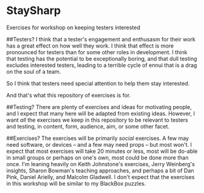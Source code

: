 # StaySharp
Exercises for workshop on keeping testers interested

##Testers?
I think that a tester's engagement and enthusasm for their work has a great effect on how well they work. I think that effect is more pronounced for testers than for some other roles in development. I think that testing has the potential to be exceptionally boring, and that dull testing excludes interested testers, leading to a terrible cycle of ennui that is a drag on the soul of a team.

So I think that testers need special attention to help them stay interested.

And that's what this repository of exercises is for.

##Testing?
There are plenty of exercises and ideas for motivating people, and I expect that many here will be adapted from existing ideas. However, I want _all_ the exercises we keep in this repository to be relevant to testers and testing, in content, form, audience, aim, or some other facet.

##Exercises?
The exercises will be primarily *social* exercises. A few may need software, or devices – and a few may need props – but most won't. I expect that most exercises will take 20 minutes or less, most will be do-able in small groups or perhaps on one's own, most could be done more than once. I'm leaning heavily on Keith Johnstone's exercises, Jerry Weinberg's insights, Sharon Bowman's teaching approaches, and perhaps a bit of Dan Pink, Daniel Arielly, and Malcolm Gladwell. I don't expect that the exercises in this workshop will be similar to my BlackBox puzzles.
